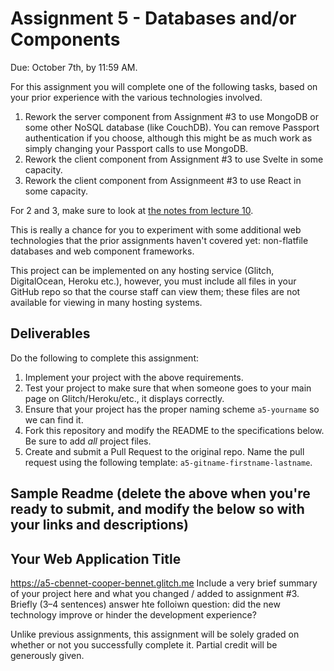 Assignment 5 - Databases and/or Components
===

Due: October 7th, by 11:59 AM.

For this assignment you will complete one of the following tasks, based on your prior experience with the various technologies involved.

1. Rework the server component from Assignment #3 to use MongoDB or some other NoSQL database (like CouchDB). You can remove Passport authentication if you choose, although this might be as much work as simply changing your Passport calls to use MongoDB.
2. Rework the client component from Assignment #3 to use Svelte in some capacity.
3. Rework the client component from Assignmeent #3 to use React in some capacity.

For 2 and 3, make sure to look at [the notes from lecture 10](https://github.com/cs4241-19a/materials/blob/master/lecture10.markdown).

This is really a chance for you to experiment with some additional web technologies that the prior assignments haven't covered yet: non-flatfile databases and web component frameworks.

This project can be implemented on any hosting service (Glitch, DigitalOcean, Heroku etc.), however, you must include all files in your GitHub repo so that the course staff can view them; these files are not available for viewing in many hosting systems.

Deliverables
---

Do the following to complete this assignment:

1. Implement your project with the above requirements.
3. Test your project to make sure that when someone goes to your main page on Glitch/Heroku/etc., it displays correctly.
4. Ensure that your project has the proper naming scheme `a5-yourname` so we can find it.
5. Fork this repository and modify the README to the specifications below. Be sure to add *all* project files.
6. Create and submit a Pull Request to the original repo. Name the pull request using the following template: `a5-gitname-firstname-lastname`.

Sample Readme (delete the above when you're ready to submit, and modify the below so with your links and descriptions)
---

## Your Web Application Title
https://a5-cbennet-cooper-bennet.glitch.me
Include a very brief summary of your project here and what you changed / added to assignment #3. Briefly (3–4 sentences) answer hte folloiwn question: did the new technology improve or hinder the development experience?

Unlike previous assignments, this assignment will be solely graded on whether or not you successfully complete it. Partial credit will be generously given.
